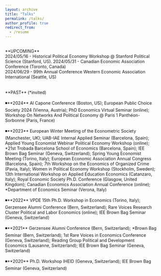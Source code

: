 ```yaml
---
layout: archive
title: "Talks"
permalink: /talks/
author_profile: true
redirect_from:
  - /resume
---
```

<br />
**UPCOMING** <br />
2024/05/16 - Historical Political Economy Workshop @ Stanford Political Science (Stanford, US).
2024/05/31 - Canadian Economic Association Conference (Toronto, Canada) <br />
2024/06/29 -  99th Annual Conference Western Economic Association International (Seattle, US) <br />
<br />
<br />
**PAST** (*invited) <br />
<br />
◾**2024** Al Capone Conference (Boston, US); European Public Choice Society 2024 (Vienna, Austria); PhD Economics Virtual Seminar (online); Workshop On Networks And Political Economy @ Paris 1 Panthéon-Sorbonne (Paris, France) <br />
<br />
◾**2023** European Winter Meeting of the Econometric Society (Manchester, UK); UAB-IAE Internal Applied Seminar (Barcelona, Spain); Applied Young Economist Webinar Political Economy Workshop (online); *21st Trobada Barcelona School of Economics (Barcelona, Spain); IEE Brown Bag Seminar (Geneva, Switzerland); Spring Young Economist Meeting (Torino, Italy); European Economic Association Annual Congress (Barcelona, Spain); 7th Workshop on the Economics of Organized Crime (Pavia, Italy); Women in Political Economy Workshop (Stockholm, Sweden); 13th International Workshop on Applied Education Economics (Catanzaro, Italy); Royal Economic Society Ph.D. Conference (Glasgow, United Kingdom); Canadian Economics Association Annual Conference (online); *Department of Economics Seminar (Verona, Italy) <br />
<br />
◾**2022** VPDE 15th Ph.D. Workshop in Economics (Torino, Italy); Gerzensee Alumni Conference (Bern, Switzerland); Rare Voices Research Cluster Political and Labor Economics (online); IEE Brown Bag Seminar (Geneva, Switzerland) <br />
<br />
◾**2021** Gerzensee Alumni Conference (Bern, Switzerland); *Brown Bag Seminar (Bern, Switzerland); 1st Rare Voices in Economics Conference (Geneva, Switzerland); Reading Group Political and Development Economics (Lausanne, Switzerland); 
IEE Brown Bag Seminar (Geneva, Switzerland) <br />
<br />
◾**2020** Ph.D. Workshop IHEID (Geneva, Switzerland); IEE Brown Bag Seminar (Geneva, Switzerland)  <br />
<br />
